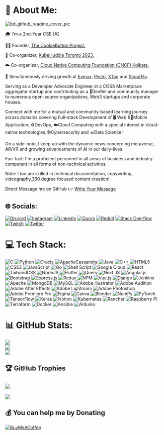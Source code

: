 # 💫 About Me:

![bd_github_readme_cover_pic](https://user-images.githubusercontent.com/103309340/208305232-1d0113ed-7893-4852-904d-15c2f029a15f.jpg)

🎓 I'm a 2nd-Year CSE UG. 

👩‍💼 Founder, [The CookieButton Project.](https://github.com/The-CookieButton-Project)

💼 Co-organizer, [KubeHuddle Toronto 2023.](https://kubehuddle.com/2023/)

☁️ Co-organizer, [Cloud Native Computing Foundation (CNCF) Kolkata.](https://community.cncf.io/kolkata/)

🧢 Simultaneously driving growth at [Evmux](https://evmux.com/), [Pesto](https://www.pesto.tech/), [XTag](https://www.xtag.com/) and [ScoutFlo](https://scoutflo.com/).

Serving as a Developer Advocate Engineer at a COSS Marketplace aggregator startup and contributing as a 🥑DevRel and community manager to numerous open-source organizations, Web3 startups and corporate houses.

Connect with me for a mutual and community-based learning journey across domains covering Full-stack Development of 🖥️ Web &📱Mobile Application, ⚙️DevOps, ☁️Cloud Computing with a special interest in cloud-native technologies,🕸️Cybersecurity and 📊Data Science!

On a side-note, I keep up with the dynamic news concerning metaverse, AR/VR and growing advancements of AI in our daily-lives.

Fun-fact: I'm a proficient personnel in all areas of business and industry-competent in all forms of non-technical activities. 

Note: I too am skilled in technical documentation, copywriting, videography,360 degree focused content creation!

Direct Message me on GitHub 👉 [Write Your Message](https://github.com/thebarshablog/DM-People-Here/issues/new)


## 🌐 Socials:
[![Discord](https://img.shields.io/badge/Discord-%237289DA.svg?logo=discord&logoColor=white)](htttps://discord.gg/https://discord.com/invite/thebarshablog#0747) [![Instagram](https://img.shields.io/badge/Instagram-%23E4405F.svg?logo=Instagram&logoColor=white)](https://instagram.com/https://www.instagram.com/thebarshablog/) [![LinkedIn](https://img.shields.io/badge/LinkedIn-%230077B5.svg?logo=linkedin&logoColor=white)](https://linkedin.com/in/https://www.linkedin.com/in/thebarshablog/) [![Quora](https://img.shields.io/badge/Quora-%23B92B27.svg?logo=Quora&logoColor=white)](https://quora.com/profile/https://www.quora.com/profile/Barsha-Das-54) [![Reddit](https://img.shields.io/badge/Reddit-%23FF4500.svg?logo=Reddit&logoColor=white)](https://reddit.com/user/thebarshablog) [![Stack Overflow](https://img.shields.io/badge/-Stackoverflow-FE7A16?logo=stack-overflow&logoColor=white)](https://stackoverflow.com/users/https://stackoverflow.com/users/20808566/barsha-das) [![Twitch](https://img.shields.io/badge/Twitch-%239146FF.svg?logo=Twitch&logoColor=white)](https://twitch.tv/thebarshablog) [![Twitter](https://img.shields.io/badge/Twitter-%231DA1F2.svg?logo=Twitter&logoColor=white)](https://twitter.com/https://mobile.twitter.com/thebarshablog) 

# 💻 Tech Stack:
![C](https://img.shields.io/badge/c-%2300599C.svg?style=plastic&logo=c&logoColor=white) ![Python](https://img.shields.io/badge/python-3670A0?style=plastic&logo=python&logoColor=ffdd54) ![Oracle](https://img.shields.io/badge/Oracle-F80000?style=plastic&logo=oracle&logoColor=white) ![ApacheCassandra](https://img.shields.io/badge/cassandra-%231287B1.svg?style=plastic&logo=apache-cassandra&logoColor=white) ![Java](https://img.shields.io/badge/java-%23ED8B00.svg?style=plastic&logo=java&logoColor=white) ![C++](https://img.shields.io/badge/c++-%2300599C.svg?style=plastic&logo=c%2B%2B&logoColor=white) ![HTML5](https://img.shields.io/badge/html5-%23E34F26.svg?style=plastic&logo=html5&logoColor=white) ![CSS3](https://img.shields.io/badge/css3-%231572B6.svg?style=plastic&logo=css3&logoColor=white) ![JavaScript](https://img.shields.io/badge/javascript-%23323330.svg?style=plastic&logo=javascript&logoColor=%23F7DF1E) ![Go](https://img.shields.io/badge/go-%2300ADD8.svg?style=plastic&logo=go&logoColor=white) ![Shell Script](https://img.shields.io/badge/shell_script-%23121011.svg?style=plastic&logo=gnu-bash&logoColor=white) ![Google Cloud](https://img.shields.io/badge/Google%20Cloud-%234285F4.svg?style=plastic&logo=google-cloud&logoColor=white) ![React](https://img.shields.io/badge/react-%2320232a.svg?style=plastic&logo=react&logoColor=%2361DAFB) ![TailwindCSS](https://img.shields.io/badge/tailwindcss-%2338B2AC.svg?style=plastic&logo=tailwind-css&logoColor=white) ![NodeJS](https://img.shields.io/badge/node.js-6DA55F?style=plastic&logo=node.js&logoColor=white) ![Flutter](https://img.shields.io/badge/Flutter-%2302569B.svg?style=plastic&logo=Flutter&logoColor=white) ![jQuery](https://img.shields.io/badge/jquery-%230769AD.svg?style=plastic&logo=jquery&logoColor=white) ![Next JS](https://img.shields.io/badge/Next-black?style=plastic&logo=next.js&logoColor=white) ![Angular.js](https://img.shields.io/badge/angular.js-%23E23237.svg?style=plastic&logo=angularjs&logoColor=white) ![Bootstrap](https://img.shields.io/badge/bootstrap-%23563D7C.svg?style=plastic&logo=bootstrap&logoColor=white) ![Express.js](https://img.shields.io/badge/express.js-%23404d59.svg?style=plastic&logo=express&logoColor=%2361DAFB) ![Redux](https://img.shields.io/badge/redux-%23593d88.svg?style=plastic&logo=redux&logoColor=white) ![NPM](https://img.shields.io/badge/NPM-%23000000.svg?style=plastic&logo=npm&logoColor=white) ![Vue.js](https://img.shields.io/badge/vuejs-%2335495e.svg?style=plastic&logo=vuedotjs&logoColor=%234FC08D) ![Django](https://img.shields.io/badge/django-%23092E20.svg?style=plastic&logo=django&logoColor=white) ![Jenkins](https://img.shields.io/badge/jenkins-%232C5263.svg?style=plastic&logo=jenkins&logoColor=white) ![Apache](https://img.shields.io/badge/apache-%23D42029.svg?style=plastic&logo=apache&logoColor=white) ![MongoDB](https://img.shields.io/badge/MongoDB-%234ea94b.svg?style=plastic&logo=mongodb&logoColor=white) ![MySQL](https://img.shields.io/badge/mysql-%2300f.svg?style=plastic&logo=mysql&logoColor=white) ![Adobe Illustrator](https://img.shields.io/badge/adobeillustrator-%23FF9A00.svg?style=plastic&logo=adobeillustrator&logoColor=white) ![Adobe Audition](https://img.shields.io/badge/Adobe%20Audition-9999FF.svg?style=plastic&logo=Adobe%20Audition&logoColor=white) ![Adobe After Effects](https://img.shields.io/badge/Adobe%20After%20Effects-9999FF.svg?style=plastic&logo=Adobe%20After%20Effects&logoColor=white) ![Adobe Lightroom](https://img.shields.io/badge/Adobe%20Lightroom-31A8FF.svg?style=plastic&logo=Adobe%20Lightroom&logoColor=white) ![Adobe Photoshop](https://img.shields.io/badge/adobephotoshop-%2331A8FF.svg?style=plastic&logo=adobephotoshop&logoColor=white) ![Adobe Premiere Pro](https://img.shields.io/badge/Adobe%20Premiere%20Pro-9999FF.svg?style=plastic&logo=Adobe%20Premiere%20Pro&logoColor=white) 	![Figma](https://img.shields.io/badge/figma-%23F24E1E.svg?style=plastic&logo=figma&logoColor=white) ![Canva](https://img.shields.io/badge/Canva-%2300C4CC.svg?style=plastic&logo=Canva&logoColor=white) ![Blender](https://img.shields.io/badge/blender-%23F5792A.svg?style=plastic&logo=blender&logoColor=white) ![NumPy](https://img.shields.io/badge/numpy-%23013243.svg?style=plastic&logo=numpy&logoColor=white) ![PyTorch](https://img.shields.io/badge/PyTorch-%23EE4C2C.svg?style=plastic&logo=PyTorch&logoColor=white) ![TensorFlow](https://img.shields.io/badge/TensorFlow-%23FF6F00.svg?style=plastic&logo=TensorFlow&logoColor=white) ![Keras](https://img.shields.io/badge/Keras-%23D00000.svg?style=plastic&logo=Keras&logoColor=white) ![Notion](https://img.shields.io/badge/Notion-%23000000.svg?style=plastic&logo=notion&logoColor=white) ![Kubernetes](https://img.shields.io/badge/kubernetes-%23326ce5.svg?style=plastic&logo=kubernetes&logoColor=white) ![Rancher](https://img.shields.io/badge/rancher-%230075A8.svg?style=plastic&logo=rancher&logoColor=white) ![Raspberry Pi](https://img.shields.io/badge/-RaspberryPi-C51A4A?style=plastic&logo=Raspberry-Pi) ![Terraform](https://img.shields.io/badge/terraform-%235835CC.svg?style=plastic&logo=terraform&logoColor=white) ![Docker](https://img.shields.io/badge/docker-%230db7ed.svg?style=plastic&logo=docker&logoColor=white) ![Ansible](https://img.shields.io/badge/ansible-%231A1918.svg?style=plastic&logo=ansible&logoColor=white) ![Arduino](https://img.shields.io/badge/-Arduino-00979D?style=plastic&logo=Arduino&logoColor=white)
# 📊 GitHub Stats:
![](https://github-readme-stats-eight-theta.vercel.app/api?username=thebarshablog&theme=monokai&hide_border=false&include_all_commits=true&count_private=true)<br/>
![](https://github-readme-streak-stats.herokuapp.com/?user=thebarshablog&theme=monokai&hide_border=false)<br/>
![](https://github-readme-stats-eight-theta.vercel.app/api/top-langs/?username=thebarshablog&layout=compact&langs_count=7&theme=dracula)<br/>

## 🏆 GitHub Trophies
![](https://github-profile-trophy.vercel.app/?username=thebarshablog&theme=radical&no-frame=false&no-bg=true&margin-w=4)
---
![](https://komarev.com/ghpvc/?username=thebarshablog&style=flat-square)

  ## 💰 You can help me by Donating
  [![BuyMeACoffee](https://img.shields.io/badge/Buy%20Me%20a%20Coffee-ffdd00?style=for-the-badge&logo=buy-me-a-coffee&logoColor=black)](https://buymeacoffee.com/https://www.buymeacoffee.com/thebarshablog) 

<!-- Proudly created with GPRM ( https://gprm.itsvg.in ) -->
